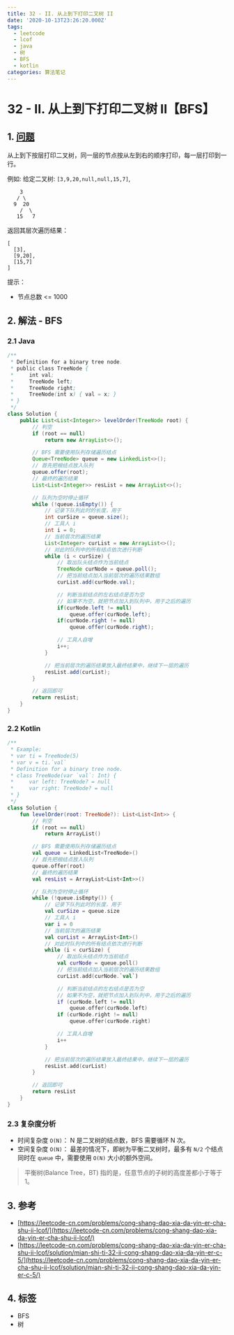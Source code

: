 ```yaml
---
title: 32 - II. 从上到下打印二叉树 II
date: '2020-10-13T23:26:20.000Z'
tags:
  - leetcode
  - lcof
  - java
  - 树
  - BFS
  - kotlin
categories: 算法笔记
---
```


# 32 - II. 从上到下打印二叉树 II【BFS】

## 1. [问题](https://leetcode-cn.com/problems/cong-shang-dao-xia-da-yin-er-cha-shu-ii-lcof/)

从上到下按层打印二叉树，同一层的节点按从左到右的顺序打印，每一层打印到一行。

例如: 给定二叉树: `[3,9,20,null,null,15,7]`,

```text
    3
   / \
  9  20
    /  \
   15   7
```

返回其层次遍历结果：

```text
[
  [3],
  [9,20],
  [15,7]
]
```

提示：

* 节点总数 &lt;= 1000

## 2. 解法 - BFS

### 2.1 Java

```java
/**
 * Definition for a binary tree node.
 * public class TreeNode {
 *     int val;
 *     TreeNode left;
 *     TreeNode right;
 *     TreeNode(int x) { val = x; }
 * }
 */
class Solution {
    public List<List<Integer>> levelOrder(TreeNode root) {
        // 判空
        if (root == null)
            return new ArrayList<>();

        // BFS 需要使用队列存储遍历结点
        Queue<TreeNode> queue = new LinkedList<>();
        // 首先把根结点放入队列
        queue.offer(root);
        // 最终的遍历结果
        List<List<Integer>> resList = new ArrayList<>();

        // 队列为空时停止循环
        while (!queue.isEmpty()) {
            // 记录下队列此时的长度，用于
            int curSize = queue.size();
            // 工具人 i
            int i = 0;
            // 当前层次的遍历结果
            List<Integer> curList = new ArrayList<>();
            // 对此时队列中的所有结点依次进行判断
            while (i < curSize) {
                // 取出队头结点作为当前结点
                TreeNode curNode = queue.poll();
                // 把当前结点加入当前层次的遍历结果数组
                curList.add(curNode.val);

                // 判断当前结点的左右结点是否为空
                // 如果不为空，就把节点加入到队列中，用于之后的遍历
                if(curNode.left != null)
                    queue.offer(curNode.left);
                if(curNode.right != null)
                    queue.offer(curNode.right);

                // 工具人自增
                i++;
            }

            // 把当前层次的遍历结果放入最终结果中，继续下一层的遍历
            resList.add(curList);
        }

        // 返回即可
        return resList;
    }
}
```

### 2.2 Kotlin

```kotlin
/**
 * Example:
 * var ti = TreeNode(5)
 * var v = ti.`val`
 * Definition for a binary tree node.
 * class TreeNode(var `val`: Int) {
 *     var left: TreeNode? = null
 *     var right: TreeNode? = null
 * }
 */
class Solution {
    fun levelOrder(root: TreeNode?): List<List<Int>> {
        // 判空
        if (root == null)
            return ArrayList()

        // BFS 需要使用队列存储遍历结点
        val queue = LinkedList<TreeNode>()
        // 首先把根结点放入队列
        queue.offer(root)
        // 最终的遍历结果
        val resList = ArrayList<List<Int>>()

        // 队列为空时停止循环
        while (!queue.isEmpty()) {
            // 记录下队列此时的长度，用于
            val curSize = queue.size
            // 工具人 i
            var i = 0
            // 当前层次的遍历结果
            val curList = ArrayList<Int>()
            // 对此时队列中的所有结点依次进行判断
            while (i < curSize) {
                // 取出队头结点作为当前结点
                val curNode = queue.poll()
                // 把当前结点加入当前层次的遍历结果数组
                curList.add(curNode.`val`)

                // 判断当前结点的左右结点是否为空
                // 如果不为空，就把节点加入到队列中，用于之后的遍历
                if (curNode.left != null)
                    queue.offer(curNode.left)
                if (curNode.right != null)
                    queue.offer(curNode.right)

                // 工具人自增
                i++
            }

            // 把当前层次的遍历结果放入最终结果中，继续下一层的遍历
            resList.add(curList)
        }

        // 返回即可
        return resList
    }
}
```

### 2.3 复杂度分析

* 时间复杂度 `O(N)`： N 是二叉树的结点数，BFS 需要循环 N 次。
* 空间复杂度 `O(N)`： 最差的情况下，即树为平衡二叉树时，最多有 `N/2` 个结点同时在 `queue` 中，需要使用 `O(N)` 大小的额外空间。

> 平衡树\(Balance Tree，BT\) 指的是，任意节点的子树的高度差都小于等于1。

## 3. 参考

* [https://leetcode-cn.com/problems/cong-shang-dao-xia-da-yin-er-cha-shu-ii-lcof/](https://leetcode-cn.com/problems/cong-shang-dao-xia-da-yin-er-cha-shu-ii-lcof/)
* [https://leetcode-cn.com/problems/cong-shang-dao-xia-da-yin-er-cha-shu-ii-lcof/solution/mian-shi-ti-32-ii-cong-shang-dao-xia-da-yin-er-c-5/](https://leetcode-cn.com/problems/cong-shang-dao-xia-da-yin-er-cha-shu-ii-lcof/solution/mian-shi-ti-32-ii-cong-shang-dao-xia-da-yin-er-c-5/)

## 4. 标签

* BFS
* 树

